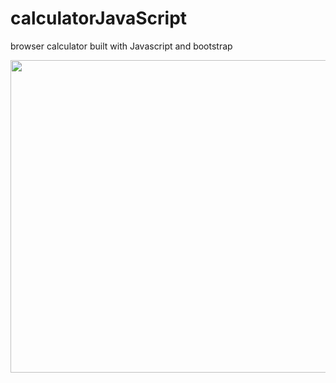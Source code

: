# calculatorJavaScript
browser calculator built with Javascript and bootstrap

<p> 
<img align="center" width="1000" height="500" src="https://github.com/alexander-brandao/calculatorJavaScript/blob/main/print/Captura%20de%20Tela%202022-01-17%20%C3%A0s%2016.38.09.png"
</p>

